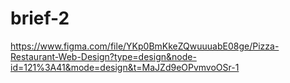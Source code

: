 # brief-2
https://www.figma.com/file/YKp0BmKkeZQwuuuabE08ge/Pizza-Restaurant-Web-Design?type=design&node-id=121%3A41&mode=design&t=MaJZd9eOPvmvoOSr-1
